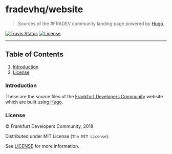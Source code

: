# fradevhq/website

> Sources of the #FRADEV community landing page powered by [Hugo].

[![Travis Status][travis_badge]][travis]
[![License][license_badge]][license]

---

## Table of Contents

1. [Introduction](#introduction)
1. [License](#license)

### Introduction

These are the source files of the [Frankfurt Developers Community] website which
are built using [Hugo].

### License

© Frankfurt Developers Community, 2018

Distributed under MIT License (`The MIT License`).

See [LICENSE](LICENSE) for more information.

<!-- Links -->
[Hugo]: http://gohugo.io/
[Frankfurt Developers Community]: http://fradev.de/

<!-- Badges -->
[travis]: https://travis-ci.org/lukasmalkmus/website
[travis_badge]: https://travis-ci.org/lukasmalkmus/website.svg
[license]: https://opensource.org/licenses/MIT
[license_badge]: https://img.shields.io/badge/license-MIT-blue.svg